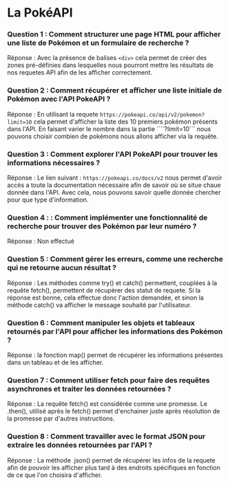# La PokéAPI

### Question 1 :  Comment structurer une page HTML pour afficher une liste de Pokémon et un formulaire de recherche ?

Réponse : Avec la présence de balises ```<div>``` cela permet de créer des zones pré-définies dans lesquelles nous pourront mettre les résultats de nos requetes API afin de les afficher correctement.

### Question 2 : Comment récupérer et afficher une liste initiale de Pokémon avec l'API PokeAPI ?

Réponse : En utilisant la requete ```https://pokeapi.co/api/v2/pokemon?limit=10``` cela permet d'afficher la liste des 10 premiers pokémon présents dans l'API. En faisant varier le nombre dans la partie ````?limit=10``` nous pouvons choisir combien de pokémons nous allons afficher via la requête. 

### Question 3 : Comment explorer l'API PokeAPI pour trouver les informations nécessaires ?

Réponse : Le lien suivant : ```https://pokeapi.co/docs/v2``` nous permet d'avoir accès a toute la documentation nécessaire afin de savoir où se situe chaue donnée dans l'API. Avec cela, nous pouvons savoir quelle donnée chercher pour que type d'information.

### Question 4 : : Comment implémenter une fonctionnalité de recherche pour trouver des Pokémon par leur numéro ?

Réponse : Non effectué

### Question 5 : Comment gérer les erreurs, comme une recherche qui ne retourne aucun résultat ?

Réponse : Les méthodes comme try() et catch() permettent, couplées à la requête fetch(), permettent de récupérer des statut de requete. Si la réponse est bonne, cela effectue donc l'action demandée, et sinon la méthode catch() va afficher le message souhaité par l'utilisateur.

### Question 6 : Comment manipuler les objets et tableaux retournés par l'API pour afficher les informations des Pokémon ?

Réponse : la fonction map() permet de récupérer les informations présentes dans un tableau et de les afficher. 

### Question 7 : Comment utiliser fetch pour faire des requêtes asynchrones et traiter les données retournées ?

Réponse : La requête fetch() est considérée comme une promesse. Le .then(), utilisé après le fetch() permet d'enchainer juste après résolution de la promesse par d'autres instructions.

### Question 8 : Comment travailler avec le format JSON pour extraire les données retournées par l'API ?

Réponse : La méthode .json() permet de récupérer les infos de la requete afin de pouvoir les afficher plus tard à des endroits spécifiques en fonction de ce que l'on choisira d'afficher.

